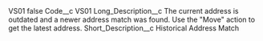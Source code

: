 <?xml version="1.0" encoding="UTF-8"?>
<CustomMetadata xmlns="http://soap.sforce.com/2006/04/metadata" xmlns:xsi="http://www.w3.org/2001/XMLSchema-instance" xmlns:xsd="http://www.w3.org/2001/XMLSchema">
    <label>VS01</label>
    <protected>false</protected>
    <values>
        <field>Code__c</field>
        <value xsi:type="xsd:string">VS01</value>
    </values>
    <values>
        <field>Long_Description__c</field>
        <value xsi:type="xsd:string">The current address is outdated and a newer address match was found. Use the &quot;Move&quot; action to get the latest address.</value>
    </values>
    <values>
        <field>Short_Description__c</field>
        <value xsi:type="xsd:string">Historical Address Match</value>
    </values>
</CustomMetadata>
